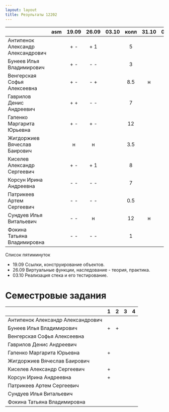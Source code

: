 ```yaml
---
layout: layout
title: Результаты 12202
---
```

|                                       |asm|19.09|26.09|03.10|колл |31.10|07.11|14.11|
|---------------------------------------|:-:|:---:|:---:|:---:|:---:|:---:|:---:|:---:|
| Антипенок Александр Александрович     |   | + - | + 1 |     |  5  |     |     |  н  | 
| Бунеев Илья Владимирович              |   | + - | - - |     |  3  |     |     |     | 
| Венгерская Софья Алексеевна           |   | + - | - + |     | 8.5 |  н  |     |     |  
| Гаврилов Денис Андреевич              |   | + + | - - |     |  7  |     |     |     |  
| Гапенко Маргарита Юрьевна             |   | + - | + - |     | 12  |     |     |     | 
| Жигдоржиев Вячеслав Баирович          |   |  н  |  н  |     | 3.5 |     |  н  |  н  |  
| Киселев Александр Сергеевич           |   | + - | + 1 |     |  8  |     |     |     |     
| Корсун Ирина Андреевна                |   | - - | - - |     |  7  |     |     |     |     
| Патрикеев Артем Сергеевич             |   | - - | - - |     | 0.5 |     |  н  |  н  |          
| Сундуев Илья Витальевич               |   | - - |  н  |     | 12  |  н  |  н  |     |            
| Фокина Татьяна Владимировна           |   | - - | - - |     |  1  |     |     |     |              

Список пятиминуток

  * 19.09 Ссылки, конструирование объектов.
  * 26.09 Виртуальные функции, наследование - теория, практика.
  * 03.10 Реализация стека и его тестирование.

Семестровые задания
===================
|                                  | 1 | 2 | 3 | 4 |
|----------------------------------|:-:|:-:|:-:|:-:|
|Антипенок Александр Александрович |   |   |   |   |
|Бунеев Илья Владимирович          | + | + |   |   |
|Венгерская Софья Алексеевна       |   |   |   |   |
|Гаврилов Денис Андреевич          |   |   |   |   |
|Гапенко Маргарита Юрьевна         | + |   |   |   |
|Жигдоржиев Вячеслав Баирович      |   |   |   |   |
|Киселев Александр Сергеевич       | + |   |   |   |
|Корсун Ирина Андреевна            | + |   |   |   |
|Патрикеев Артем Сергеевич         |   |   |   |   |
|Сундуев Илья Витальевич           |   |   |   |   |
|Фокина Татьяна Владимировна       |   |   |   |   |
